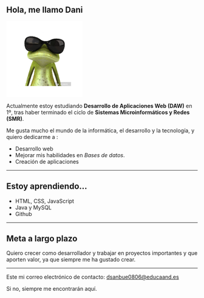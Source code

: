 ## Hola, me llamo Dani

<p align="left" style="display: flex; align-items: center;">
  <img src="./3dgifmaker19723.gif" width="200" style="margin-right: 15px;">
  <span style="font-size: 2em;">

Actualmente estoy estudiando **Desarrollo de Aplicaciones Web (DAW)** en 1º,
tras haber terminado el ciclo de **Sistemas Microinformáticos y Redes (SMR)**.

Me gusta mucho el mundo de la informática, el desarrollo y la tecnología, y quiero dedicarme a :
- Desarrollo web
- Mejorar mis habilidades en *Bases de datos*.
- Creación de aplicaciones

---

## Estoy aprendiendo...

- HTML, CSS, JavaScript
- Java y MySQL
- Github

---

## Meta a largo plazo

Quiero crecer como desarrollador y trabajar en proyectos importantes y que aporten valor, ya que siempre me ha gustado crear.


---

Este mi correo electrónico de contacto: dsanbue0806@educaand.es

Si no, siempre me encontrarán aquí.
